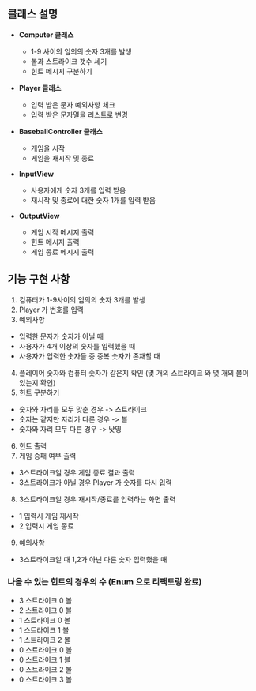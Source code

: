 ## 클래스 설명
- **Computer 클래스**
  - 1-9 사이의 임의의 숫자 3개를 발생
  - 볼과 스트라이크 갯수 세기
  - 힌트 메시지 구분하기


- **Player 클래스**
  - 입력 받은 문자 예외사항 체크
  - 입력 받은 문자열을 리스트로 변경
  

- **BaseballController 클래스**
  - 게임을 시작
  - 게임을 재시작 및 종료


- **InputView**
  - 사용자에게 숫자 3개를 입력 받음
  - 재시작 및 종료에 대한 숫자 1개를 입력 받음


- **OutputView**
  - 게임 시작 메시지 출력 
  - 힌트 메시지 출력
  - 게임 종료 메시지 출력
  


## 기능 구현 사항
1. 컴퓨터가 1-9사이의 임의의 숫자 3개를 발생 
2. Player 가 번호를 입력 
3. 예외사항
- 입력한 문자가 숫자가 아닐 때
- 사용자가 4개 이상의 숫자를 입력했을 때
- 사용자가 입력한 숫자들 중 중복 숫자가 존재할 때
4. 플레이어 숫자와 컴퓨터 숫자가 같은지 확인 (몇 개의 스트라이크 와 몇 개의 볼이 있는지 확인)
5. 힌트 구분하기
- 숫자와 자리를 모두 맞춘 경우 -> 스트라이크
- 숫자는 같지만 자리가 다른 경우 -> 볼
- 숫자와 자리 모두 다른 경우 -> 낫띵
6. 힌트 출력 
7. 게임 승패 여부 출력  
- 3스트라이크일 경우 게임 종료 결과 출력
- 3스트라이크가 아닐 경우 Player 가 숫자를 다시 입력
8. 3스트라이크일 경우 재시작/종료를 입력하는 화면 출력
- 1 입력시 게임 재시작
- 2 입력시 게임 종료
9. 예외사항
- 3스트라이크일 때 1,2가 아닌 다른 숫자 입력했을 때 

### 나올 수 있는 힌트의 경우의 수 (Enum 으로 리팩토링 완료)
- 3 스트라이크 0 볼
- 2 스트라이크 0 볼
- 1 스트라이크 0 볼
- 1 스트라이크 1 볼
- 1 스트라이크 2 볼
- 0 스트라이크 0 볼
- 0 스트라이크 1 볼
- 0 스트라이크 2 볼
- 0 스트라이크 3 볼
